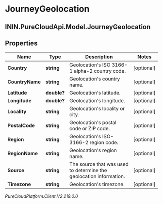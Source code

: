 # JourneyGeolocation

## ININ.PureCloudApi.Model.JourneyGeolocation

## Properties

|Name | Type | Description | Notes|
|------------ | ------------- | ------------- | -------------|
| **Country** | **string** | Geolocation&#39;s ISO 3166-1 alpha-2 country code. | [optional] |
| **CountryName** | **string** | Geolocation&#39;s country name. | [optional] |
| **Latitude** | **double?** | Geolocation&#39;s latitude. | [optional] |
| **Longitude** | **double?** | Geolocation&#39;s longitude. | [optional] |
| **Locality** | **string** | Geolocation&#39;s locality or city. | [optional] |
| **PostalCode** | **string** | Geolocation&#39;s postal code or ZIP code. | [optional] |
| **Region** | **string** | Geolocation&#39;s ISO-3166-2 region code. | [optional] |
| **RegionName** | **string** | Geolocation&#39;s region name. | [optional] |
| **Source** | **string** | The source that was used to determine the geolocation information. | [optional] |
| **Timezone** | **string** | Geolocation&#39;s timezone. | [optional] |



_PureCloudPlatform.Client.V2 219.0.0_
